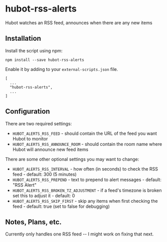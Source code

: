 # hubot-rss-alerts
Hubot watches an RSS feed, announces when there are any new items

## Installation

Install the script using npm:

    npm install --save hubot-rss-alerts

Enable it by adding to your `external-scripts.json` file.

    [
      ...
      "hubot-rss-alerts",
      ...
    ]

## Configuration

There are two required settings:

* `HUBOT_ALERTS_RSS_FEED` - should contain the URL of the feed you want Hubot to monitor
* `HUBOT_ALERTS_RSS_ANNOUNCE_ROOM` - should contain the room name where Hubot will announce new feed items

There are some other optional settings you may want to change:
* `HUBOT_ALERTS_RSS_INTERVAL` - how often (in seconds) to check the RSS feed - default: 300 (5 minutes)
* `HUBOT_ALERTS_RSS_PREPEND` - text to prepend to alert messages - default: "RSS Alert"
* `HUBOT_ALERTS_RSS_BROKEN_TZ_ADJUSTMENT` - if a feed's timezone is broken set this to adjust it - default: 0
* `HUBOT_ALERTS_RSS_SKIP_FIRST` - skip any items when first checking the feed - default: true (set to false for debugging)

## Notes, Plans, etc.

Currently only handles one RSS feed -- I might work on fixing that next.
